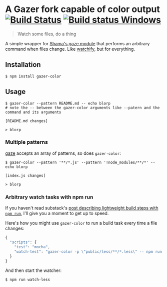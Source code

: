 # A Gazer fork capable of color output [![Build Status](https://travis-ci.org/schnittstabil/gazer-color.svg?branch=master)](https://travis-ci.org/schnittstabil/gazer-color) [![Build status Windows](https://ci.appveyor.com/api/projects/status/d8x0r04tcqpes7gi/branch/master?svg=true)](https://ci.appveyor.com/project/schnittstabil/gazer-color/branch/master)


> Watch some files, do a thing

A simple wrapper for [Shama's gaze
module](https://github.com/shama/gaze) that performs an arbitrary
command when files change. Like
[watchify](https://github.com/substack/watchify), but for everything.

## Installation

```shell
$ npm install gazer-color
```

## Usage

```shell
$ gazer-color --pattern README.md -- echo blorp
# note the -- between the gazer-color arguments like --patern and the command and its arguments

[README.md changes]

> blorp
```

### Multiple patterns

[gaze](https://github.com/shama/gaze#usage) accepts an array of patterns, so does `gazer-color`:

```shell
$ gazer-color --pattern '**/*.js' --pattern '!node_modules/**/*' -- echo blorp

[index.js changes]

> blorp
```

### Arbitrary watch tasks with npm run

If you haven't read substack's [post describing lightweight build steps
with `npm run`](http://substack.net/task_automation_with_npm_run), I'll
give you a moment to get up to speed.

Here's how you might use `gazer-color` to run a build task every time a file
changes:

```javascript
{
  "scripts": {
    "test": "mocha",
    "watch-test": "gazer-color -p \"public/less/**/*.less\" -- npm run test"
  }
}
```

And then start the watcher:

```shell
$ npm run watch-less
```
